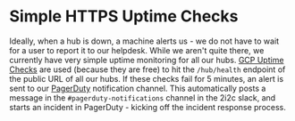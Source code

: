 # Simple HTTPS Uptime Checks

Ideally, when a hub is down, a machine alerts us - we do not have to wait for a user
to report it to our helpdesk. While we aren't quite there, we currently have very simple
uptime monitoring for all our hubs. [GCP Uptime Checks](https://cloud.google.com/monitoring/uptime-checks)
are used (because they are free) to hit the `/hub/health` endpoint
of the public URL of all our hubs. If these checks fail for 5 minutes, an alert is sent
to our [PagerDuty](https://team-compass.2i2c.org/en/latest/projects/managed-hubs/incidents.html)
notification channel. This automatically posts a message in the `#pagerduty-notifications`
channel in the 2i2c slack, and starts an incident in PagerDuty - kicking off the incident
response process.